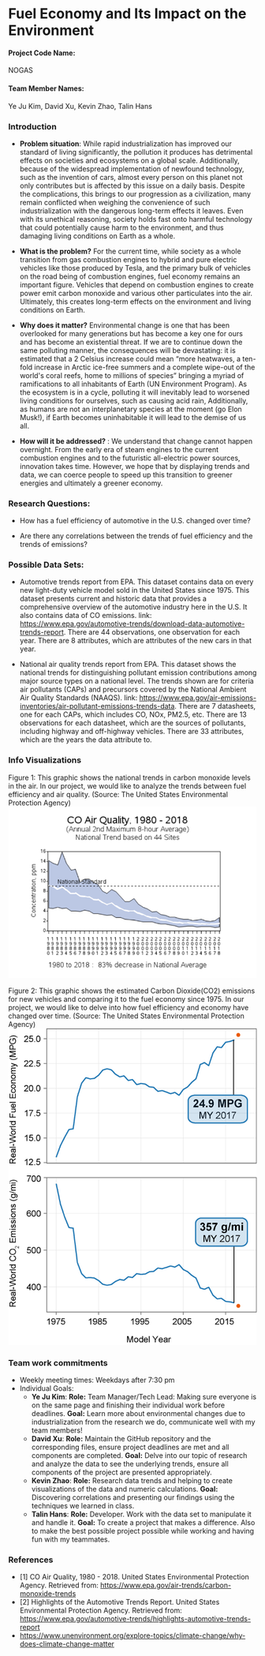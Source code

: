 # **Fuel Economy and Its Impact on the Environment**

#### Project Code Name:
NOGAS

#### Team Member Names:
Ye Ju Kim, David Xu, Kevin Zhao, Talin Hans

### Introduction

* **Problem situation**: While rapid industrialization has improved our standard of living significantly, the pollution it produces has detrimental effects on societies and ecosystems on a global scale. Additionally, because of the widespread implementation of newfound technology, such as the invention of cars, almost every person on this planet not only contributes but is affected by this issue on a daily basis. Despite the complications, this brings to our progression as a civilization, many remain conflicted when weighing the convenience of such industrialization with the dangerous long-term effects it leaves. Even with its unethical reasoning, society holds fast onto harmful technology that could potentially cause harm to the environment, and thus damaging living conditions on Earth as a whole.


 * **What is the problem?**  For the current time, while society as a whole transition from gas combustion engines to hybrid and pure electric vehicles like those produced by Tesla, and the primary bulk of vehicles on the road being of combustion engines, fuel economy remains an important figure. Vehicles that depend on combustion engines to create power emit carbon monoxide and various other particulates into the air. Ultimately, this creates long-term effects on the environment and living conditions on Earth.

 * **Why does it matter?**  Environmental change is one that has been overlooked for many generations but has become a key one for ours and has become an existential threat. If we are to continue down the same polluting manner, the consequences will be devastating: it is estimated that a 2 Celsius increase could mean “more heatwaves, a ten-fold increase in Arctic ice-free summers and a complete wipe-out of the world's coral reefs, home to millions of species” bringing a myriad of ramifications to all inhabitants of Earth (UN Environment Program). As the ecosystem is in a cycle, polluting it will inevitably lead to worsened living conditions for ourselves, such as causing acid rain, Additionally, as humans are not an interplanetary species at the moment (go Elon Musk!), if Earth becomes uninhabitable it will lead to the demise of us all.
 * **How will it be addressed?** : We understand that change cannot happen overnight. From the early era of steam engines to the current combustion engines and to the futuristic all-electric power sources, innovation takes time. However, we hope that by displaying trends and data, we can coerce people to speed up this transition to greener energies and ultimately a greener economy.

### Research Questions:
* How has a fuel efficiency of automotive in the U.S. changed over time?

* Are there any correlations between the trends of fuel efficiency and the trends of emissions?


### Possible Data Sets:
* Automotive trends report from EPA. This dataset contains data on every new light-duty vehicle model sold in the United States since 1975. This dataset presents current and historic data that provides a comprehensive overview of the automotive industry here in the U.S. It also contains data of CO emissions. link: https://www.epa.gov/automotive-trends/download-data-automotive-trends-report. There are 44 observations, one observation for each year. There are 8 attributes, which are attributes of the new cars in that year.

* National air quality trends report from EPA. This dataset shows the national trends for distinguishing pollutant emission contributions among major source types on a national level.  The trends shown are for criteria air pollutants (CAPs) and precursors covered by the National Ambient Air Quality Standards (NAAQS).  link: https://www.epa.gov/air-emissions-inventories/air-pollutant-emissions-trends-data. There are 7 datasheets, one for each CAPs, which includes CO, NOx, PM2.5, etc. There are 13 observations for each datasheet, which are the sources of pollutants, including highway and off-highway vehicles. There are 33 attributes, which are the years the data attribute to.

### Info Visualizations
Figure 1: This graphic shows the national trends in carbon monoxide levels in the air. In our project, we would like to analyze the trends between fuel efficiency and air quality. (Source: The United States Environmental Protection Agency)
![Graph of National Trends in Carbon Monoxide levels in the air](data/viz1.png)

Figure 2: This graphic shows the estimated Carbon Dioxide(CO2) emissions for new vehicles and comparing it to the fuel economy since 1975. In our project, we would like to delve into how fuel efficiency and economy have changed over time. (Source: The United States Environmental Protection Agency)
![Graphic of the estimated CO2 emissions for new vehicles and comparing it to the fuel economy since 1975](data/viz2.png)

### Team work commitments
* Weekly meeting times: Weekdays after 7:30 pm
* Individual Goals:
  * **Ye Ju Kim**: **Role:** Team Manager/Tech Lead: Making sure everyone is on the same page and finishing their individual work before deadlines.
  **Goal:** Learn more about environmental changes due to industrialization from the research we do, communicate well with my team members!
  * **David Xu**: **Role:** Maintain the GitHub repository and the corresponding files, ensure project deadlines are met and all components are completed.
  **Goal:** Delve into our topic of research and analyze the data to see the underlying trends, ensure all components of the project are presented appropriately.
  * **Kevin Zhao**: **Role:** Research data trends and helping to create visualizations of the data and numeric calculations.
  **Goal:** Discovering correlations and presenting our findings using the techniques we learned in class.
  * **Talin Hans**: **Role:** Developer. Work with the data set to manipulate it and handle it. **Goal:** To create a project that makes a difference. Also to make the best possible project possible while working and having fun with my teammates.

### References
* [1] CO Air Quality, 1980 - 2018. United States Environmental Protection Agency. Retrieved from: https://www.epa.gov/air-trends/carbon-monoxide-trends
* [2] Highlights of the Automotive Trends Report. United States Environmental Protection Agency. Retrieved from: https://www.epa.gov/automotive-trends/highlights-automotive-trends-report
* https://www.unenvironment.org/explore-topics/climate-change/why-does-climate-change-matter
